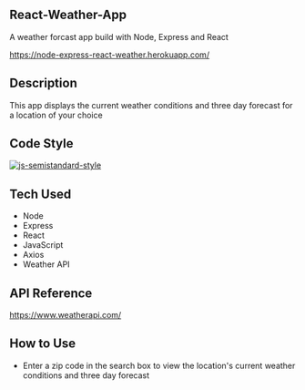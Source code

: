 ## React-Weather-App

A weather forcast app build with Node, Express and React

https://node-express-react-weather.herokuapp.com/

## Description

This app displays the current weather conditions and three day forecast for a location of your choice

## Code Style

[![js-semistandard-style](https://img.shields.io/badge/code%20style-semistandard-brightgreen.svg?style=flat-square)](https://github.com/standard/semistandard)

## Tech Used

* Node
* Express
* React
* JavaScript
* Axios
* Weather API

## API Reference

https://www.weatherapi.com/

## How to Use

* Enter a zip code in the search box to view the location's current weather conditions and three day forecast
